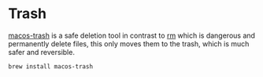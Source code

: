 # Trash
[macos-trash](https://github.com/sindresorhus/macos-trash) is a safe deletion tool in contrast to [rm](https://en.wikipedia.org/wiki/Rm_(Unix)) which is dangerous and permanently delete files, this only moves them to the trash, which is much safer and reversible.

```bash
brew install macos-trash
```
